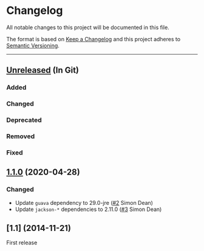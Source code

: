 # Changelog
All notable changes to this project will be documented in this file.

The format is based on [Keep a Changelog](http://keepachangelog.com/)
and this project adheres to [Semantic Versioning](http://semver.org/).

----
## [Unreleased] (In Git)

### Added

### Changed

### Deprecated

### Removed

### Fixed

## [1.1.0] (2020-04-28)
  
### Changed
 * Update `guava` dependency to 29.0-jre ([#2](https://github.com/simondean/partial-response/pull/2) Simon Dean)
 * Update `jackson-*` dependencies to 2.11.0 ([#3](https://github.com/simondean/partial-response/pull/3) Simon Dean)

## [1.1] (2014-11-21)

First release

<!-- Releases -->
[Unreleased]: https://github.com/simondean/partial-responses/compare/v1.1.0...master
[1.1.0]:  https://github.com/simondean/partial-responses/compare/v1.0...v1.1.0
